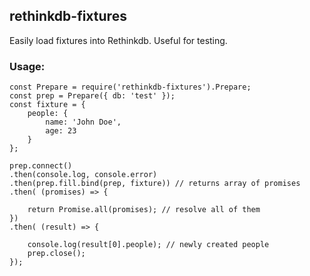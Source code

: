 ## rethinkdb-fixtures

Easily load fixtures into Rethinkdb. Useful for testing.

### Usage:
```
const Prepare = require('rethinkdb-fixtures').Prepare;
const prep = Prepare({ db: 'test' });
const fixture = {
    people: {
        name: 'John Doe',
        age: 23
    }
};

prep.connect()
.then(console.log, console.error)
.then(prep.fill.bind(prep, fixture)) // returns array of promises
.then( (promises) => {

    return Promise.all(promises); // resolve all of them
})
.then( (result) => {

    console.log(result[0].people); // newly created people
    prep.close();
});
```
